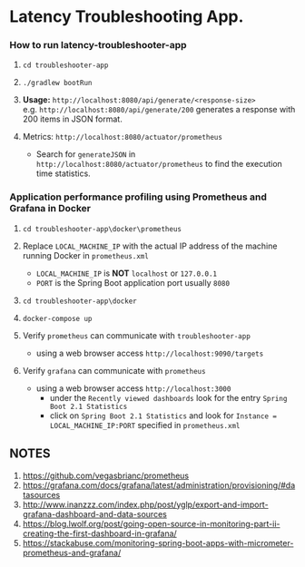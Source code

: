 # Latency Troubleshooting App.


### How to run latency-troubleshooter-app

1. `cd troubleshooter-app`
2. `./gradlew bootRun`

3. **Usage:** `http://localhost:8080/api/generate/<response-size>`  
   e.g. `http://localhost:8080/api/generate/200` generates a response with 200 items in JSON format.

4. Metrics: `http://localhost:8080/actuator/prometheus`
   - Search for `generateJSON` in `http://localhost:8080/actuator/prometheus` to find the execution time statistics.

### Application performance profiling using Prometheus and Grafana in Docker

1. `cd troubleshooter-app\docker\prometheus`

2. Replace `LOCAL_MACHINE_IP` with the actual IP address of the machine running Docker
   in `prometheus.xml`
   
    - `LOCAL_MACHINE_IP` is **NOT** `localhost` or `127.0.0.1`
    - `PORT` is the Spring Boot application port usually `8080`

3. `cd troubleshooter-app\docker`
4. `docker-compose up`

5. Verify `prometheus` can communicate with `troubleshooter-app`
    - using a web browser access `http://localhost:9090/targets`

6. Verify `grafana` can communicate with `prometheus`
   - using a web browser access `http://localhost:3000`
       - under the `Recently viewed dashboards` look for the entry `Spring Boot 2.1 Statistics`
       - click on `Spring Boot 2.1 Statistics` and look for `Instance =` `LOCAL_MACHINE_IP:PORT` specified in `prometheus.xml`


## NOTES

1. https://github.com/vegasbrianc/prometheus
2. https://grafana.com/docs/grafana/latest/administration/provisioning/#datasources
3. http://www.inanzzz.com/index.php/post/yglp/export-and-import-grafana-dashboard-and-data-sources
4. https://blog.lwolf.org/post/going-open-source-in-monitoring-part-ii-creating-the-first-dashboard-in-grafana/
5. https://stackabuse.com/monitoring-spring-boot-apps-with-micrometer-prometheus-and-grafana/

